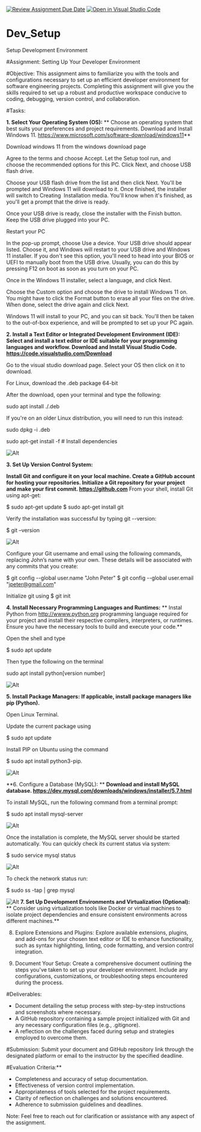 [![Review Assignment Due Date](https://classroom.github.com/assets/deadline-readme-button-22041afd0340ce965d47ae6ef1cefeee28c7c493a6346c4f15d667ab976d596c.svg)](https://classroom.github.com/a/vbnbTt5m)
[![Open in Visual Studio Code](https://classroom.github.com/assets/open-in-vscode-2e0aaae1b6195c2367325f4f02e2d04e9abb55f0b24a779b69b11b9e10269abc.svg)](https://classroom.github.com/online_ide?assignment_repo_id=15278942&assignment_repo_type=AssignmentRepo)
# Dev_Setup
Setup Development Environment

#Assignment: Setting Up Your Developer Environment

#Objective:
This assignment aims to familiarize you with the tools and configurations necessary to set up an efficient developer environment for software engineering projects. Completing this assignment will give you the skills required to set up a robust and productive workspace conducive to coding, debugging, version control, and collaboration.

#Tasks:

**1. Select Your Operating System (OS):**
  ** Choose an operating system that best suits your preferences and project requirements. Download and Install Windows 11. https://www.microsoft.com/software-download/windows11**

Download windows 11 from the windows download page

Agree to the terms and choose Accept. Let the Setup tool run, and choose the recommended options for this PC. Click Next, and choose USB flash drive.

Choose your USB flash drive from the list and then click Next. You'll be prompted and Windows 11 will download to it. Once finished, the installer will switch to Creating  Installation media. You'll know when it's finished, as you'll get a prompt that the drive is ready.

Once your USB drive is ready, close the installer with the Finish button. Keep the USB drive plugged into your PC.

Restart your PC

In the pop-up prompt, choose Use a device. Your USB drive should appear listed. Choose it, and Windows will restart to your USB drive and Windows 11 installer. If you don't see this option, you'll need to head into your BIOS or UEFI to manually boot from the USB drive. Usually, you can do this by pressing F12 on boot as soon as you turn on your PC. 

Once in the Windows 11 installer, select a language, and click Next. 

Choose the Custom option and choose the drive to install Windows 11 on. You might have to click the Format button to erase all your files on the drive. When done, select the drive again and click Next.

Windows 11 will install to your PC, and you can sit back. You'll then be taken to the out-of-box experience, and will be prompted to set up your PC again.

**2. Install a Text Editor or Integrated Development Environment (IDE):**
   **Select and install a text editor or IDE suitable for your programming languages and workflow. Download and Install Visual Studio Code. https://code.visualstudio.com/Download**

Go to the visual studio download page. Select your OS then click on it to download.

For Linux, download the .deb package 64-bit 

After the download, open your terminal and type the following:

sudo apt install ./<file name>.deb

If you're on an older Linux distribution, you will need to run this instead:

sudo dpkg -i <file>.deb

sudo apt-get install -f # Install dependencies

![Alt](images/vs.png)

**3. Set Up Version Control System:**

   **Install Git and configure it on your local machine. Create a GitHub account for hosting your repositories. Initialize a Git repository for your project and make your first commit. https://github.com**
From your shell, install Git using apt-get:

$ sudo apt-get update
$ sudo apt-get install git

Verify the installation was successful by typing git --version:

$ git –version

![Alt](images/git.png)

Configure your Git username and email using the following commands, replacing John’s name with your own. These details will be associated with any commits that you create:

$ git config --global user.name "John Peter"
$ git config --global user.email "jpeter@gmail.com"

Initialize git using
$ git init 

**4. Install Necessary Programming Languages and Runtimes:**
 ** Instal Python from http://wwww.python.org programming language required for your project and install their respective compilers, interpreters, or runtimes. Ensure you have the necessary tools to build and execute your code.**

Open the shell and type

$  sudo apt update

Then type the following on the terminal

sudo apt install python[version number]

![Alt](images/python.png)

**5. Install Package Managers:**
   **If applicable, install package managers like pip (Python).**

Open Linux Terminal.

Update the current package using 

$ sudo apt update
 
Install PIP on Ubuntu using the command 

$ sudo apt install python3-pip.

![Alt](images/pip.png)

**6. Configure a Database (MySQL): **
   **Download and install MySQL database. https://dev.mysql.com/downloads/windows/installer/5.7.html**

To install MySQL, run the following command from a terminal prompt:

$ sudo apt install mysql-server

![Alt](images/mysqlv)

Once the installation is complete, the MySQL server should be started automatically. You can quickly check its current status via system:

$ sudo service mysql status

![Alt](images/mysqlservice.png)

To check the network status run:

$ sudo ss -tap | grep mysql

![Alt](images/mysqlnet.png)
**7. Set Up Development Environments and Virtualization (Optional):**
  ** Consider using virtualization tools like Docker or virtual machines to isolate project dependencies and ensure consistent environments across different machines.**

8. Explore Extensions and Plugins:
   Explore available extensions, plugins, and add-ons for your chosen text editor or IDE to enhance functionality, such as syntax highlighting, linting, code formatting, and version control integration.

9. Document Your Setup:
    Create a comprehensive document outlining the steps you've taken to set up your developer environment. Include any configurations, customizations, or troubleshooting steps encountered during the process. 

#Deliverables:
- Document detailing the setup process with step-by-step instructions and screenshots where necessary.
- A GitHub repository containing a sample project initialized with Git and any necessary configuration files (e.g., .gitignore).
- A reflection on the challenges faced during setup and strategies employed to overcome them.

#Submission:
Submit your document and GitHub repository link through the designated platform or email to the instructor by the specified deadline.

#Evaluation Criteria:**
- Completeness and accuracy of setup documentation.
- Effectiveness of version control implementation.
- Appropriateness of tools selected for the project requirements.
- Clarity of reflection on challenges and solutions encountered.
- Adherence to submission guidelines and deadlines.

Note: Feel free to reach out for clarification or assistance with any aspect of the assignment.
